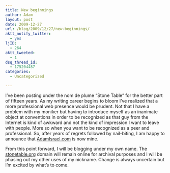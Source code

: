 ```yaml
---
title: New beginnings
author: Adam
layout: post
date: 2009-12-27
url: /blog/2009/12/27/new-beginnings/
aktt_notify_twitter:
  - yes
ljID:
  - 264
aktt_tweeted:
  - 1
dsq_thread_id:
  - 175204487
categories:
  - Uncategorized

---
```

I&#8217;ve been posting under the nom de plume &#8220;Stone Table&#8221; for the better part of fifteen years. As my writing career begins to bloom I&#8217;ve realized that a more professional web presence would be prudent. Not that I have a problem with my moniker but having to introduce myself as an inanimate object at conventions in order to be recognized as that guy from the Internet is kind of awkward and not the kind of impression I want to leave with people. More so when you want to be recognized as a peer and professional. So, after years of regrets followed by nail-biting, I am happy to announce that [AdamIsrael.com][1] is now mine.

From this point forward, I will be blogging under my own name. The [stonetable.org][2] domain will remain online for archival purposes and I will be phasing out my other uses of my nickname. Change is always uncertain but I&#8217;m excited by what&#8217;s to come.

 [1]: http://www.adamisrael.com/
 [2]: http://www.stonetable.org/